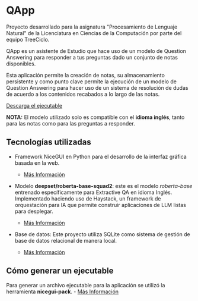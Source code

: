 # QApp
Proyecto desarrollado para la asignatura "Procesamiento de Lenguaje Natural" de la Licenciatura en Ciencias de la Computación por parte del equipo TreeCiclo. 

QApp es un asistente de Estudio que hace uso de un modelo de Question Answering para responder a tus preguntas dado un conjunto de notas disponibles.

Esta aplicación permite la creación de notas, su almacenamiento persistente y como punto clave permite la ejecución de un modelo de Question Answering para hacer uso de un sistema de resolución de dudas de acuerdo a los contenidos recabados a lo largo de las notas.

[Descarga el ejecutable](https://alumnosuady-my.sharepoint.com/:u:/g/personal/a19201757_alumnos_uady_mx/EUZw4fMQ-J1PhN62DnURXRMBV2D3rrAcmdaWRtGaIYC5YQ?e=tGHpM6)

**NOTA:** El modelo utilizado solo es compatible con el **idioma inglés**, tanto para las notas como para las preguntas a responder.

## Tecnologías utilizadas
- Framework NiceGUI en Python para el desarrollo de la interfaz gráfica basada en la web.
  - [Más Información](https://nicegui.io/)

- Modelo **deepset/roberta-base-squad2**: este es el modelo *roberta-base* entrenado específicamente para Extractive QA en idioma Inglés. Implementado haciendo uso de Haystack, un framework de orquestación para IA que permite construir aplicaciones de LLM listas para desplegar.
  - [Más Información](https://huggingface.co/deepset/tinyroberta-squad2)
 
- Base de datos: Este proyecto utiliza SQLite como sistema de gestión de base de datos relacional de manera local.
  - [Más Información](https://www.sqlite.org/index.html)

## Cómo generar un ejecutable
Para generar un archivo ejecutable para la aplicación se utilizó la herramienta **nicegui-pack**.
    - [Más Información](https://nicegui.io/documentation/section_configuration_deployment#package_for_installation)


